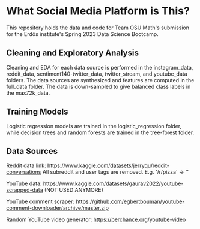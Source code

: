 # What Social Media Platform is This?

This repository holds the data and code for Team OSU Math's submission for the Erdős institute's Spring 2023 Data Science Bootcamp.

## Cleaning and Exploratory Analysis

Cleaning and EDA for each data source is performed in the instagram_data, reddit_data, sentiment140-twitter_data, twitter_stream, and youtube_data folders. The data sources are synthesized and features are computed in the full_data folder. The data is down-sampled to give balanced class labels in the max72k_data.


## Training Models

Logistic regression models are trained in the logistic_regression folder, while decision trees and random forests are trained in the tree-forest folder.


## Data Sources

Reddit data link: https://www.kaggle.com/datasets/jerryqu/reddit-conversations
All subreddit and user tags are removed. E.g. '/r/pizza' -> ''

YouTube data: https://www.kaggle.com/datasets/gaurav2022/youtube-scrapped-data  (NOT USED ANYMORE)

YouTube comment scraper: https://github.com/egbertbouman/youtube-comment-downloader/archive/master.zip

Random YouTube video generator: https://perchance.org/youtube-video
